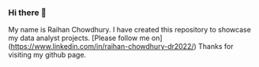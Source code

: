 ### Hi there 👋
My name is Raihan Chowdhury. I have created this repository to showcase my data analyst projects.
[Please follow me on] (https://www.linkedin.com/in/raihan-chowdhury-dr2022/)
Thanks for visiting my github page.

<!--
**dmarc28/dmarc28** is a ✨ _special_ ✨ repository because its `README.md` (this file) appears on your GitHub profile.

Here are some ideas to get you started:

- 🔭 I’m currently working on ...
- 🌱 I’m currently learning ...
- 👯 I’m looking to collaborate on ...
- 🤔 I’m looking for help with ...
- 💬 Ask me about ...
- 📫 How to reach me: ...
- 😄 Pronouns: ...
- ⚡ Fun fact: ...
-->
